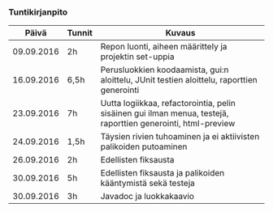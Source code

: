 ### Tuntikirjanpito
Päivä | Tunnit | Kuvaus
--------------- | ----- | ------
09.09.2016 | 2h | Repon luonti, aiheen määrittely ja projektin set-uppia
16.09.2016 | 6,5h | Perusluokkien koodaamista, gui:n aloittelu, JUnit testien aloittelu, raporttien generointi
23.09.2016 | 7h | Uutta logiikkaa, refactorointia, pelin sisäinen gui ilman menua, testejä, raporttien generointi, html-preview
24.09.2016 | 1,5h | Täysien rivien tuhoaminen ja ei aktiivisten palikoiden putoaminen
26.09.2016 | 2h | Edellisten fiksausta
30.09.2016 | 5h | Edellisten fiksausta ja palikoiden kääntymistä sekä testeja
30.09.2016 | 3h | Javadoc ja luokkakaavio
